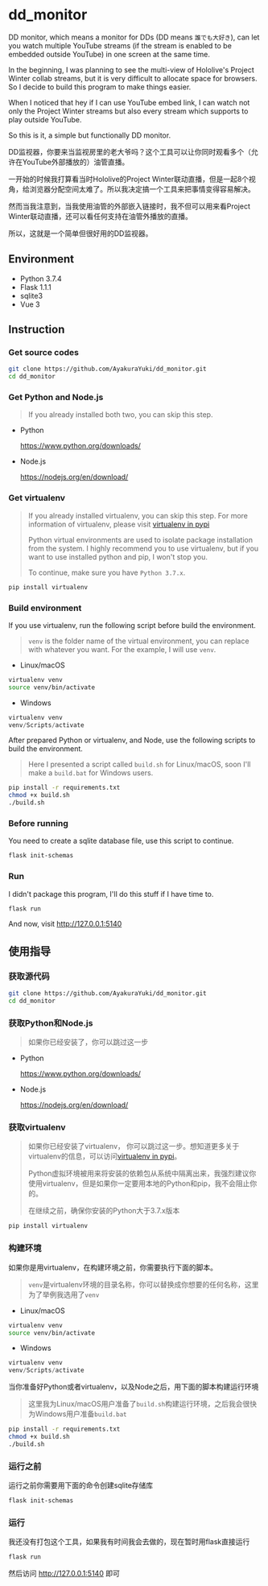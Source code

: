 # dd_monitor

DD monitor, which means a monitor for DDs (DD means `誰でも大好き`), can let you watch multiple YouTube streams (if the stream is enabled to be embedded outside YouTube) in one screen at the same time.

In the beginning, I was planning to see the multi-view of Hololive's Project Winter collab streams, but it is very difficult to allocate space for browsers. So I decide to build this program to make things easier.

When I noticed that hey if I can use YouTube embed link, I can watch not only the Project Winter streams but also every stream which supports to play outside YouTube.

So this is it, a simple but functionally DD monitor.

DD监视器，你要来当监视房里的老大爷吗？这个工具可以让你同时观看多个（允许在YouTube外部播放的）油管直播。

一开始的时候我打算看当时Hololive的Project Winter联动直播，但是一起8个视角，给浏览器分配空间太难了。所以我决定搞一个工具来把事情变得容易解决。

然而当我注意到，当我使用油管的外部嵌入链接时，我不但可以用来看Project Winter联动直播，还可以看任何支持在油管外播放的直播。

所以，这就是一个简单但很好用的DD监视器。

## Environment

- Python 3.7.4
- Flask 1.1.1
- sqlite3
- Vue 3

## Instruction

### Get source codes

```bash
git clone https://github.com/AyakuraYuki/dd_monitor.git
cd dd_monitor
```

### Get Python and Node.js

> If you already installed both two, you can skip this step.

* Python

    https://www.python.org/downloads/

* Node.js

    https://nodejs.org/en/download/

### Get virtualenv

> If you already installed virtualenv, you can skip this step. For more information of virtualenv, please visit [virtualenv in pypi](https://pypi.org/project/virtualenv/)
>
> Python virtual environments are used to isolate package installation from the system. I highly recommend you to use virtualenv, but if you want to use installed python and pip, I won't stop you.
>
> To continue, make sure you have `Python 3.7.x`.

```bash
pip install virtualenv
```

### Build environment

If you use virtualenv, run the following script before build the environment.

> `venv` is the folder name of the virtual environment, you can replace with whatever you want. For the example, I will use `venv`.

* Linux/macOS

```bash
virtualenv venv
source venv/bin/activate
```

* Windows

```powershell
virtualenv venv
venv/Scripts/activate
```

After prepared Python or virtualenv, and Node, use the following scripts to build the environment.

> Here I presented a script called `build.sh` for Linux/macOS, soon I'll make a `build.bat` for Windows users.

```bash
pip install -r requirements.txt
chmod +x build.sh
./build.sh
```

### Before running

You need to create a sqlite database file, use this script to continue.

```bash
flask init-schemas
```

### Run

I didn't package this program, I'll do this stuff if I have time to.

```bash
flask run
```

And now, visit http://127.0.0.1:5140

## 使用指导

### 获取源代码

```bash
git clone https://github.com/AyakuraYuki/dd_monitor.git
cd dd_monitor
```

### 获取Python和Node.js

> 如果你已经安装了，你可以跳过这一步

* Python

    https://www.python.org/downloads/

* Node.js

    https://nodejs.org/en/download/

### 获取virtualenv

> 如果你已经安装了virtualenv， 你可以跳过这一步。想知道更多关于virtualenv的信息，可以访问[virtualenv in pypi](https://pypi.org/project/virtualenv/)。
>
> Python虚拟环境被用来将安装的依赖包从系统中隔离出来，我强烈建议你使用virtualenv，但是如果你一定要用本地的Python和pip，我不会阻止你的。
>
> 在继续之前，确保你安装的Python大于3.7.x版本

```bash
pip install virtualenv
```

### 构建环境

如果你是用virtualenv，在构建环境之前，你需要执行下面的脚本。

> `venv`是virtualenv环境的目录名称，你可以替换成你想要的任何名称，这里为了举例我选用了`venv`

* Linux/macOS

```bash
virtualenv venv
source venv/bin/activate
```

* Windows

```powershell
virtualenv venv
venv/Scripts/activate
```

当你准备好Python或者virtualenv，以及Node之后，用下面的脚本构建运行环境

> 这里我为Linux/macOS用户准备了`build.sh`构建运行环境，之后我会很快为Windows用户准备`build.bat`

```bash
pip install -r requirements.txt
chmod +x build.sh
./build.sh
```

### 运行之前

运行之前你需要用下面的命令创建sqlite存储库

```bash
flask init-schemas
```

### 运行

我还没有打包这个工具，如果我有时间我会去做的，现在暂时用flask直接运行

```bash
flask run
```

然后访问 http://127.0.0.1:5140 即可
